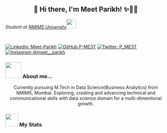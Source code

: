 <h2 align="center">  👋 Hi there, I'm Meet Parikh! ✨🧑🏻‍ </h2>
<p><em>Student at <a href="https://www.nmims.edu/">NMIMS University</a><img src="https://media.giphy.com/media/fYSnHlufseco8Fh93Z/giphy.gif" width="30"></br>
</em></p>
</br>


[![Linkedin: Meet-Parikh](https://img.shields.io/badge/-meetparikh-blue?style=flat-square&logo=Linkedin&logoColor=white&link=https://www.linkedin.com/in/meet-parikh-641a21191/)](https://www.linkedin.com/in/meet-parikh-641a21191/)
[![GitHub P-ME3T](https://img.shields.io/github/followers/P-ME3T?label=P-ME3T&style=social)](https://github.com/P-ME3T)
[![Twitter: P_ME3T](https://img.shields.io/twitter/follow/P_ME3T?label=Meet%20Parikh&style=social)](https://www.instagram.com/meet__parikh/)
[![Instagram @meet__parikh](https://img.shields.io/badge/@meet__parikh-833AB4?style=flat&logo=instagram)](https://www.instagram.com/meet__parikh/)

### <img src="https://media.giphy.com/media/VgCDAzcKvsR6OM0uWg/giphy.gif" width="50"> About me...

<p align="center">
   Currently pursuing M.Tech in Data Science(Business Analytics) from NMIMS, Mumbai. Exploring, creating and advancing technical and communicational skills with data science domain for a multi-dimentional growth.
</p>

### <img src="https://media.giphy.com/media/cj87CxfRtrUifF3Ryk/giphy.gif" width="40"> My Stats 

<p align="center">
<a href="https://github.com/P-ME3T/github-readme-stats%22%3E
  <img src="https://github-readme-stats.vercel.app/api?username=P-ME3T&show_icons=true&theme=radical" />
</a>
</p>

<p align="center">
<a href="https://github.com/P-ME3T/convoychat%22%3E
  <img align="center" src="https://github-readme-stats.vercel.app/api/top-langs/?username=P-ME3T&theme=radical&hide=blade&card_width=445&layout=compact" />
</a>
  </p>

